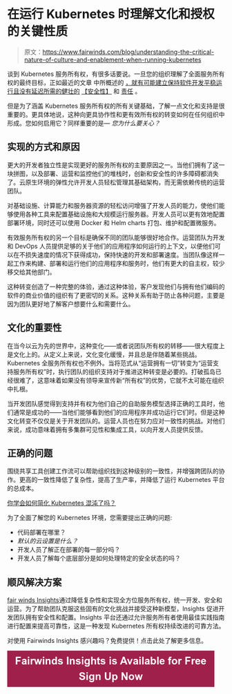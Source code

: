 # 在运行 Kubernetes 时理解文化和授权的关键性质

> 原文：<https://www.fairwinds.com/blog/understanding-the-critical-nature-of-culture-and-enablement-when-running-kubernetes>

 谈到 Kubernetes 服务所有权，有很多话要说。一旦您的组织理解了全面服务所有权的最终目标，正如最近的文章 中所概述的 [，就有可能建立保持软件开发平稳运行且没有延迟所需的健壮的](https://containerjournal.com/features/how-devsecops-enabled-kubernetes-service-ownership/) [【安全性】](https://www.fairwinds.com/blog/is-kubernetes-service-ownership-the-key-to-better-container-security) 和 [责任](https://www.fairwinds.com/blog/everything-you-need-to-know-about-kubernetes-ownership-right-now) 。

但是为了涵盖 Kubernetes 服务所有权的所有关键基础，了解一点文化和支持是很重要的。更具体地说，这种向更具协作性和更有效所有权的转变如何在任何组织中形成。您如何启用它？同样重要的是— *您为什么要关心？*

## 实现的方式和原因

更大的开发者独立性是实现更好的服务所有权的主要原因之一。当他们拥有了这一块拼图，以及部署、运营和监控他们的堆栈时，创新和安全性的许多障碍都消失了。云原生环境的弹性允许开发人员轻松管理其基础架构，而无需依赖传统的运营团队。

对基础设施、计算能力和服务器资源的轻松访问增强了开发人员的能力，使他们能够使用各种工具来配置基础设施和大规模运行服务器。开发人员可以更有效地配置部署环境，同时还可以使用 Docker 和 Helm charts 打包、维护和配置微服务。

有效服务所有权的另一个目标是确保不同的团队能够很好地合作。运营团队为开发和 DevOps 人员提供足够的关于他们的应用程序如何运行的上下文，以便他们可以在不损失速度的情况下获得成功，保持快速的开发和部署速度。当团队像这样一起工作来构建、部署和运行他们的应用程序和服务时，他们有更大的自主权，较少移交给其他部门。

这种转变创造了一种完整的体验，通过这种体验，客户发现他们与拥有他们编码的软件的商业价值的组织有了更密切的关系。这种关系有助于防止各种问题，主要是因为团队更好地了解客户想要什么和需要什么。

## 文化的重要性

在当今以云为先的世界中，这种变化——或者说团队所有权的转移——很大程度上是文化上的。从定义上来说，文化变化缓慢，并且总是伴随着某些挑战。Kubernetes 全服务所有权也不例外。当将范式从“运营拥有一切”转变为“运营支持服务所有权”时，执行团队的组织支持对于推进这种转变是必要的。打破孤岛已经很难了，这意味着如果没有领导来宣传新“所有权”的优势，它就不太可能在组织中扎根。

当开发团队感觉得到支持并有权为他们自己的自助服务模型选择正确的工具时，他们通常是成功的——当他们能够看到他们的应用程序并成功运行它们时。但是这种文化转变不仅仅是关于开发团队的。运营人员也在努力应对一致性的挑战。对他们来说，成功意味着拥有多集群可见性和集成工具，以向开发人员提供反馈。

## 正确的问题

围绕共享工具创建工作流可以帮助组织找到这种级别的一致性，并增强跨团队的协作。更高的一致性降低了复杂性，提高了生产率，并降低了运行 Kubernetes 平台的总成本。

[你学会如何简化 Kubernetes 混沌了吗？](https://www.fairwinds.com/)

为了全面了解您的 Kubernetes 环境，您需要提出正确的问题:

*   代码部署在哪里？
*   *默认的云设置是什么？*
*   开发人员了解正在部署的每一部分吗？
*   开发人员了解每个底层部分是如何处理特定的安全状态的吗？

## 顺风解决方案

[fair winds Insights](https://www.fairwinds.com/insights)通过降低复杂性和实现全方位服务所有权，统一开发、安全和运营。为了帮助团队克服这些固有的文化挑战并接受这种新模型，Insights 促进开发团队拥有安全性和配置。Insights 平台还通过允许服务所有者使用最佳实践指南进行配置来提高可靠性，这是一种发现 Kubernetes 所有权持续改进的可靠方法。

对使用 Fairwinds Insights 感兴趣吗？免费提供！点击此处了解更多信息。

[![Fairwinds Insights is Available for Free Sign Up Now](img/90e93a941f22f2087c3a229a91ea6c10.png)](https://cta-redirect.hubspot.com/cta/redirect/2184645/d329e036-9905-4715-85b8-31a98b50623c)